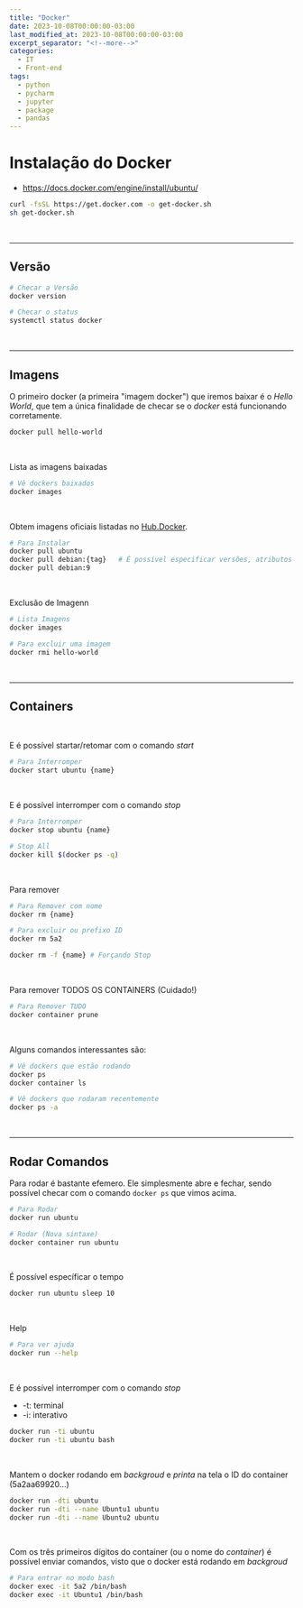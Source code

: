 ```yaml
---
title: "Docker"
date: 2023-10-08T00:00:00-03:00
last_modified_at: 2023-10-08T00:00:00-03:00
excerpt_separator: "<!--more-->"
categories:
  - IT
  - Front-end
tags:
  - python
  - pycharm
  - jupyter
  - package
  - pandas
---
```


# Instalação do Docker

- https://docs.docker.com/engine/install/ubuntu/

```bash
curl -fsSL https://get.docker.com -o get-docker.sh
sh get-docker.sh
```

<br>

---

## Versão

```bash
# Checar a Versão
docker version

# Checar o status
systemctl status docker
```

<br>

---

## Imagens

O primeiro docker (a primeira "imagem docker") que iremos baixar é o _Hello World_, que tem a única finalidade de checar se o _docker_ está funcionando corretamente.

```bash
docker pull hello-world
```

<br>

Lista as imagens baixadas

```bash
# Vê dockers baixados
docker images
```

<br>

Obtem imagens oficiais listadas no [Hub.Docker](https://hub.docker.com).

```bash
# Para Instalar
docker pull ubuntu
docker pull debian:{tag}   # É possível especificar versões, atributos etc... conforme hub.docker.
docker pull debian:9
```

<br>

Exclusão de Imagenn

```bash
# Lista Imagens
docker images

# Para excluir uma imagem
docker rmi hello-world
```

<br>

---

## Containers

<br>

E é possível startar/retomar com o comando _start_

```bash
# Para Interromper
docker start ubuntu {name}
```

<br>

E é possível interromper com o comando _stop_

```bash
# Para Interromper
docker stop ubuntu {name}

# Stop All
docker kill $(docker ps -q)
```

<br>

Para remover

```bash
# Para Remover com nome
docker rm {name}

# Para excluir ou prefixo ID
docker rm 5a2

docker rm -f {name} # Forçando Stop
```

<br>

Para remover TODOS OS CONTAINERS (Cuidado!)

```bash
# Para Remover TUDO
docker container prune
```

<br>

Alguns comandos interessantes são:

```bash
# Vê dockers que estão rodando
docker ps
docker container ls

# Vê dockers que rodaram recentemente
docker ps -a
```

<br>

---

## Rodar Comandos

Para rodar é bastante efemero. Ele simplesmente abre e fechar, sendo possível checar com o comando `docker ps` que vimos acima.

```bash
# Para Rodar
docker run ubuntu

# Rodar (Nova sintaxe)
docker container run ubuntu
```

<br>

É possível específicar o tempo

```bash
docker run ubuntu sleep 10
```

<br>

Help

```bash
# Para ver ajuda
docker run --help
```

<br>

E é possível interromper com o comando _stop_

- -t: terminal
- -i: interativo

```bash
docker run -ti ubuntu
docker run -ti ubuntu bash
```

<br>

Mantem o docker rodando em _backgroud_ e _printa_ na tela o ID do container (5a2aa69920...)

```bash
docker run -dti ubuntu
docker run -dti --name Ubuntu1 ubuntu
docker run -dti --name Ubuntu2 ubuntu
```

<br>

Com os três primeiros dígitos do container (ou o nome do _container_) é possível enviar comandos, visto que o docker está rodando em _backgroud_

```bash
# Para entrar no modo bash
docker exec -it 5a2 /bin/bash
docker exec -it Ubuntu1 /bin/bash
```
